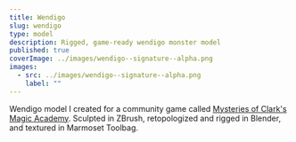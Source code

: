 ```yaml
---
title: Wendigo
slug: wendigo
type: model
description: Rigged, game-ready wendigo monster model
published: true
coverImage: ../images/wendigo--signature--alpha.png
images:
  - src: ../images/wendigo--signature--alpha.png
    label: ""
---
```


Wendigo model I created for a community game called [Mysteries of Clark's Magic Academy](https://chaoticplay.itch.io/clarks-magic-academy). Sculpted in ZBrush, retopologized and rigged in Blender, and textured in Marmoset Toolbag.